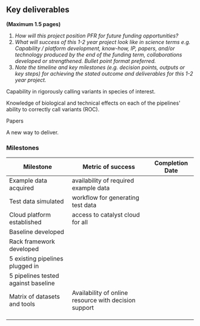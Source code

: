## Key deliverables
**(Maximum 1.5 pages)**
1. _How will this project position PFR for future funding opportunities?_
2. _What will success of this 1-2 year project look like in science terms  e.g. Capability / platform development, know-how, IP, papers, and/or technology produced by the end of the funding term, collaborations developed or strengthened. Bullet point format preferred._
3. _Note the timeline and key milestones (e.g. decision points, outputs or key steps) for achieving the stated outcome and deliverables for this 1-2 year project._

Capability in rigorously calling variants in species of interest.

Knowledge of biological and technical effects on each of the pipelines' ability
to correctly call variants (ROC).

Papers

A new way to deliver.



### Milestones

| Milestone                              | Metric of success | Completion Date |
|----------------------------------------|-------------------|-----------------|
| Example data acquired                  | availability of required example data |                 |
| Test data simulated                    | workflow for generating test data |                 |
| Cloud platform established             | access to catalyst cloud for all |                 |
| Baseline developed                     |                   |                 |
| Rack framework developed               |                   |                 |
| 5 existing pipelines plugged in        |                   |                 |
| 5 pipelines tested against baseline    |                   |                 |
| Matrix of datasets and tools           | Availability of online resource with decision support |  |
|                                       |                   |                 |
|                                        |                   |                 |
|                                        |                   |                 |
